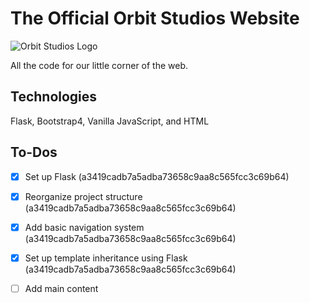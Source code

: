 # The Official Orbit Studios Website

![Orbit Studios Logo](https://cdn.discordapp.com/icons/725472423511719938/a0635bd59280dac4ce4dd4e64aebd379.webp?size=128)

All the code for our little corner of the web.

## Technologies

Flask, Bootstrap4, Vanilla JavaScript, and HTML

## To-Dos

- [x] Set up Flask (a3419cadb7a5adba73658c9aa8c565fcc3c69b64)

- [x] Reorganize project structure (a3419cadb7a5adba73658c9aa8c565fcc3c69b64)

- [x] Add basic navigation system (a3419cadb7a5adba73658c9aa8c565fcc3c69b64)

- [x] Set up template inheritance using Flask (a3419cadb7a5adba73658c9aa8c565fcc3c69b64)

- [ ] Add main content
